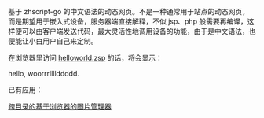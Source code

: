 基于 zhscript-go 的中文语法的动态网页。不是一种通常用于站点的动态网页，而是期望用于嵌入式设备，服务器端直接解释，不似 jsp、php 般需要再编译，这样便可以由客户端发送代码，最大灵活性地调用设备的功能，由于是中文语法，也便能让小白用户自己来定制。

在浏览器里访问 [helloworld.zsp](https://github.com/zzzzzzzzzzz0/zsp-go/blob/master/helloworld.zsp) 的话，将会显示：

hello, woorrrllllddddd.

已有应用：

[跨目录的基于浏览器的图片管理器](https://github.com/zzzzzzzzzzz0/zsp-go-imgmgr)